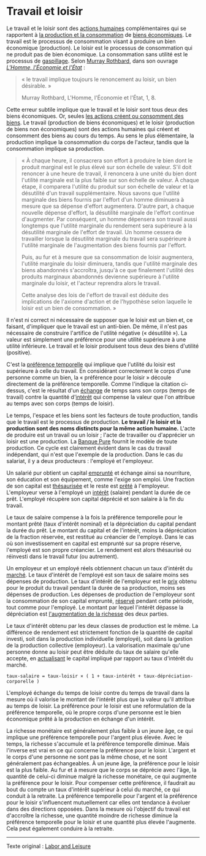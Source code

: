 Travail et loisir
=================

Le travail et le loisir sont des [actions humaines](https://www.wikiberal.org/wiki/L%27Action_humaine) complémentaires qui se rapportent à [la production et la consommation](ch007-production-and-consumption.md) de [biens économiques](https://fr.wikipedia.org/wiki/Biens_et_services). Le travail est le processus de consommation visant à produire un bien économique (production). Le loisir est le processus de consommation qui ne produit pas de bien économique. La consommation sans utilité est le processus de [gaspillage](https://fr.wikipedia.org/wiki/Gaspillage). Selon [Murray Rothbard](https://fr.wikipedia.org/wiki/Murray_Rothbard), dans son ouvrage [*L'Homme, l'Économie et l'État*](https://mises.org/library/man-economy-and-state-power-and-market/html/p/926) :

> « le travail implique toujours le renoncement au loisir, un bien désirable. »
>
> Murray Rothbard, L'Homme, l'Économie et l'État, 1, 8.

Cette erreur subtile implique que le travail et le loisir sont tous deux des biens économiques. Or, seules [les actions créent ou consomment des biens](ch012-expression-principle.md). Le travail (production de biens économiques) et le loisir (production de biens non économiques) sont des actions humaines qui créent et consomment des biens au cours du temps. Au sens le plus élémentaire, la production implique la consommation du corps de l'acteur, tandis que la consommation implique sa production.

> « À chaque heure, il consacrera son effort à produire le bien dont le produit marginal est le plus élevé sur son échelle de valeur. S'il doit renoncer à une heure de travail, il renoncera à une unité du bien dont l'utilité marginale est la plus faible sur son échelle de valeur. À chaque étape, il comparera l'utilité du produit sur son échelle de valeur et la désutilité d'un travail supplémentaire. Nous savons que l'utilité marginale des biens fournis par l'effort d'un homme diminuera à mesure que sa dépense d'effort augmentera. D'autre part, à chaque nouvelle dépense d'effort, la désutilité marginale de l'effort continue d'augmenter. Par conséquent, un homme dépensera son travail aussi longtemps que l'utilité marginale du rendement sera supérieure à la désutilité marginale de l'effort de travail. Un homme cessera de travailler lorsque la désutilité marginale du travail sera supérieure à l'utilité marginale de l'augmentation des biens fournis par l'effort.
> 
> Puis, au fur et à mesure que sa consommation de loisir augmentera, l'utilité marginale du loisir diminuera, tandis que l'utilité marginale des biens abandonnés s'accroîtra, jusqu'à ce que finalement l'utilité des produits marginaux abandonnés devienne supérieure à l'utilité marginale du loisir, et l'acteur reprendra alors le travail.
>
> Cette analyse des lois de l'effort de travail est déduite des implications de l'axiome d'action et de l'hypothèse selon laquelle le loisir est un bien de consommation. »

Il n'est ni correct ni nécessaire de supposer que le loisir est un bien et, ce faisant, d'impliquer que le travail est un anti-bien. De même, il n'est pas nécessaire de construire l'artifice de l'utilité négative (« désutilité »). La valeur est simplement une préférence pour une utilité supérieure à une utilité inférieure. Le travail et le loisir produisent tous deux des biens d'utilité (positive).

C'est la [préférence temporelle](ch085-time-preference-fallacy.md) qui implique que l'utilité du loisir est supérieure à celle du travail. En considérant correctement le corps d'une personne comme un bien, la « préférence pour le loisir » découle directement de la préférence temporelle. Comme l'indique la citation ci-dessus, c'est le résultat d'un [échange](ch101-glossary.md#commerce) de temps sans son corps (temps de travail) contre la quantité d'[intérêt](ch101-glossary.md#intérêt) qui compense la valeur que l'on attribue au temps avec son corps (temps de loisir).

Le temps, l'espace et les biens sont les facteurs de toute production, tandis que le travail est le processus de production. **Le travail / le loisir et la production sont des noms distincts pour la même action humaine.** L'acte de produire est un travail ou un loisir ; l'acte de travailler ou d'apprécier un loisir est une production. La [Banque Pure](ch006-pure-bank.md) fournit le modèle de toute production. Ce cycle est clairement évident dans le cas du travail indépendant, qui n'est que l'exemple de la production. Dans le cas du salariat, il y a deux producteurs : l'employé et l'employeur.

Un salarié pur obtient un capital [emprunté](ch101-glossary.md#emprunter) et échange ainsi sa nourriture, son éducation et son équipement, comme l'exige son emploi. Une fraction de son capital est [thésaurisée](ch101-glossary.md#thésauriser) et le reste est [prêté](ch101-glossary.md#prêter) à l'employeur. L'employeur verse à l'employé un [intérêt](ch101-glossary.md#intérêt) (salaire) pendant la durée de ce prêt. L'employé récupère son capital déprécié et son salaire à la fin du travail.

Le taux de salaire compense à la fois la préférence temporelle pour le montant prêté (taux d'intérêt nominal) et la dépréciation du capital pendant la durée du prêt. Le montant du capital et de l'intérêt, moins la dépréciation de la fraction réservée, est restitué au créancier de l'employé. Dans le cas où son investissement en capital est emprunté sur sa propre réserve, l'employé est son propre créancier. Le rendement est alors thésaurisé ou réinvesti dans le travail futur (ou autrement).

Un employeur et un employé réels obtiennent chacun un taux d'intérêt du [marché](ch101-glossary.md#marché). Le taux d'intérêt de l'employé est son taux de salaire moins ses dépenses de production. Le taux d'intérêt de l'employeur est le [prix](ch101-glossary.md#prix) obtenu pour le produit du travail pendant la durée de sa production, moins ses dépenses de production. Les dépenses de production de l'employeur sont la consommation de son capital emprunté, [réservé](ch017-reservation-principle.md) pendant cette période, tout comme pour l'employé. Le montant par lequel l'intérêt dépasse la dépréciation est [l'augmentation de la richesse](ch011-depreciation-principle.md) des deux parties.

Le taux d'intérêt obtenu par les deux classes de production est le même. La différence de rendement est strictement fonction de la quantité de capital investi, soit dans la production individuelle (employé), soit dans la gestion de la production collective (employeur). La valorisation maximale qu'une personne donne au loisir peut être déduite du taux de salaire qu'elle accepte, en [actualisant](https://fr.wikipedia.org/wiki/Valeur_actuelle_nette) le capital impliqué par rapport au taux d'intérêt du marché.

```
taux-salaire = taux-loisir × ( 1 + taux-intérêt + taux-dépréciation-corporelle )
```

L'employé échange du temps de loisir contre du temps de travail dans la mesure où il valorise le montant de l'intérêt plus que la valeur qu'il attribue au temps de loisir. La préférence pour le loisir est une reformulation de la préférence temporelle, où le propre corps d'une personne est le bien économique prêté à la production en échange d'un intérêt.

La richesse monétaire est généralement plus faible à un jeune âge, ce qui implique une préférence temporelle pour l'argent plus élevée. Avec le temps, la richesse s'accumule et la préférence temporelle diminue. Mais l'inverse est vrai en ce qui concerne la préférence pour le loisir. L'argent et le corps d'une personne ne sont pas la même chose, et ne sont généralement pas échangeables. À un jeune âge, la préférence pour le loisir est la plus faible. Au fur et à mesure que le corps se déprécie avec l'âge, la quantité de celui-ci diminue malgré la richesse monétaire, ce qui augmente la préférence pour le loisir. Pour compenser cette préférence, il faudrait au bout du compte un taux d'intérêt supérieur à celui du marché, ce qui conduit à la retraite. La préférence temporelle pour l'argent et la préférence pour le loisir s'influencent mutuellement car elles ont tendance à évoluer dans des directions opposées. Dans la mesure où l'objectif du travail est d'accroître la richesse, une quantité moindre de richesse diminue la préférence temporelle pour le loisir et une quantité plus élevée l'augmente. Cela peut également conduire à la retraite.

---

Texte original : [Labor and Leisure](https://github.com/libbitcoin/libbitcoin-system/wiki/Labor-and-Leisure)